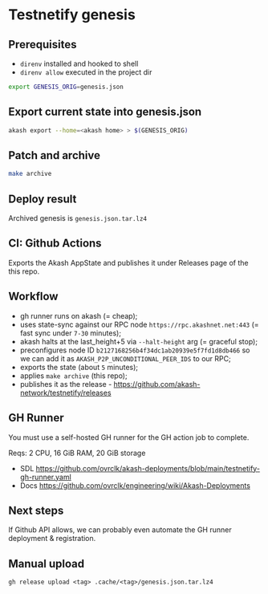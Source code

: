 # Testnetify genesis

## Prerequisites

- `direnv` installed and hooked to shell
- `direnv allow` executed in the project dir

```sh
export GENESIS_ORIG=genesis.json
```
## Export current state into genesis.json

```sh
akash export --home=<akash home> > $(GENESIS_ORIG)
```

## Patch and archive

```sh
make archive
```

## Deploy result

Archived genesis is `genesis.json.tar.lz4`

## CI: Github Actions

Exports the Akash AppState and publishes it under Releases page of the this repo.

## Workflow

- gh runner runs on akash (= cheap);
- uses state-sync against our RPC node `https://rpc.akashnet.net:443` (= fast sync under `7-30` minutes);
- akash halts at the last_height+5 via `--halt-height` arg (= graceful stop);
- preconfigures node ID `b2127168256b4f34dc1ab20939e5f7fd1d8db466` so we can add it as `AKASH_P2P_UNCONDITIONAL_PEER_IDS` to our RPC;
- exports the state (about `5` minutes);
- applies `make archive` (this repo);
- publishes it as the release - https://github.com/akash-network/testnetify/releases

## GH Runner

You must use a self-hosted GH runner for the GH action job to complete.

Reqs: 2 CPU, 16 GiB RAM, 20 GiB storage

- SDL https://github.com/ovrclk/akash-deployments/blob/main/testnetify-gh-runner.yaml
- Docs https://github.com/ovrclk/engineering/wiki/Akash-Deployments

## Next steps

If Github API allows, we can probably even automate the GH runner deployment & registration.

## Manual upload

```shell
gh release upload <tag> .cache/<tag>/genesis.json.tar.lz4
```

